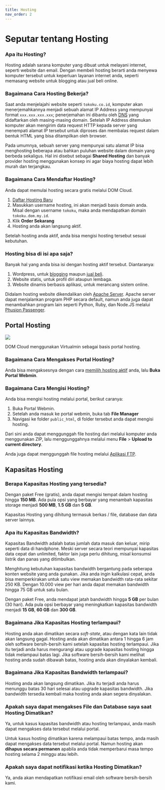 ```yaml
---
title: Hosting
nav_order: 2
---
```


# Seputar tentang Hosting

### Apa itu Hosting?

Hosting adalah sarana komputer yang dibuat untuk melayani internet, seperti website dan email. Dengan membeli hosting berarti anda menyewa komputer tersebut untuk keperluan layanan internet anda, seperti memasang website untuk blogging atau jual beli online.

### Bagaimana Cara Hosting Bekerja?

Saat anda menjelajahi website seperti `tokoku.co.id`, komputer akan menerjemahkannya menjadi sebuah alamat IP Address yang mempunyai format `xxx.xxx.xxx.xxx`; penerjemahan ini dibantu oleh [DNS](domain.md) yang didaftarkan oleh masing-masing domain. Setelah IP Address ditemukan komputer akan mengirim data request HTTP kepada server yang menempati alamat IP tersebut untuk diproses dan membalas request dalam bentuk HTML yang bisa ditampilkan oleh browser.

Pada umumnya, sebuah server yang mempunyai satu alamat IP bisa menghosting beberapa atau bahkan puluhan website dalam domain yang berbeda sekaligus. Hal ini disebut sebagai **Shared Hosting** dan banyak provider hosting menggunakan konsep ini agar biaya hosting dapat lebih murah dan terjangkau.  

### Bagaimana Cara Mendaftar Hosting?

Anda dapat memulai hosting secara gratis melalui DOM Cloud.

1. [Daftar Hosting Baru](https://portal.dom.my.id/user/hosting/create)
2. Masukkan username hosting, ini akan menjadi basis domain anda.<br>Misal dengan username `tokoku`, maka anda mendapatkan domain `tokoku.dom.my.id`.
3. Klik **Order Sekarang**
4. Hosting anda akan langsung aktif.

Setelah hosting anda aktif, anda bisa mengisi hosting tersebut sesuai kebutuhan.

### Hosting bisa di isi apa saja?

Banyak hal yang anda bisa isi dengan hosting aktif tersebut. Diantaranya:

1. Wordpress, untuk [blogging](wordpress.md) maupun [jual beli](woocommerce.md).
2. Website statis, untuk profil diri ataupun lembaga.
3. Website dinamis berbasis aplikasi, untuk merancang sistem online.

Didalam hosting website dikendalikan oleh [Apache Server](apache.md). Apache server dapat menjalankan program PHP secara default, namun anda juga dapat menambahkan program lain seperti Python, Ruby, dan Node.JS melalui [Phusion Passenger](apache.md#phusion-passenger).

## Portal Hosting

![](https://www.virtualmin.com/images/carousel-screenshots/virtual-server-options.png)

DOM Cloud menggunakan Virtualmin sebagai basis portal hosting. 

### Bagaimana Cara Mengakses Portal Hosting?

Anda bisa mengaksesnya dengan cara [memilih hosting aktif](https://portal.dom.my.id/user/hosting) anda, lalu **Buka Portal Webmin**.

### Bagaimana Cara Mengisi Hosting?

Anda bisa mengisi hosting melalui portal, berikut caranya:

1. Buka Portal Webmin.
2. Setelah anda masuk ke portal webmin, buka tab **File Manager**
3. Navigasi ke folder `public_html`, di folder tersebut anda dapat mengisi hosting.

Dari sini anda dapat menggunggah file hosting dari melalui komputer anda menggunakan ZIP, lalu menggunggahnya melalui menu **File** > **Upload to current directory**.

Anda juga dapat menggunggah file hosting melalui [Aplikasi FTP](ftp.md).



## Kapasitas Hosting

### Berapa Kapasitas Hosting yang tersedia?

Dengan paket Free (gratis), anda dapat mengisi tempat dalam hosting hingga **150 MB**. Ada pula opsi yang berbayar yang menambah kapasitas storage menjadi **500 MB**, **1.5 GB** dan **5 GB**.

Kapasitas Hosting yang dihitung termasuk berkas / file, database dan data server lainnya.

### Apa itu Kapasitas Bandwidth?

Kapasitas Bandwidth adalah batas jumlah data masuk dan keluar, mirip seperti data di handphone. Meski server secara teori mempunyai kapasitas data cepat dan unlimited, faktor lain juga perlu dihitung, misal konsumsi listrik dan panas yang ditimbulkan. 

Menghitung kebutuhan kapasitas bandwidth bergantung pada seberapa konten website yang anda gunakan. Jika anda ingin kalkulasi cepat, anda bisa memperkirakan untuk satu view memakan bandwidth rata-rata sekitar 250 KB. Dengan 10.000 view per hari anda dapat memakan bandwidth hingga 75 GB untuk satu bulan.

Dengan paket Free, anda mendapat jatah bandwidth hingga **5 GB** per bulan (30 hari). Ada pula opsi berbayar yang meningkatkan kapasitas bandwidth menjadi **15 GB**, **60 GB** dan **300 GB**.

### Bagaimana Jika Kapasitas Hosting terlampaui?

Hosting anda akan dimatikan secara *soft-state*, atau dengan kata lain tidak akan langsung gagal. Hosting anda akan dimatikan antara 1 hingga 6 jam oleh software bersih-bersih kami setelah kapasitas hosting terlampaui. Jika itu terjadi anda harus mengurangi atau upgrade kapasitas hosting hingga tidak melampaui batas lagi. Jika software bersih-bersih kami melihat hosting anda sudah dibawah batas, hosting anda akan dinyalakan kembali.

### Bagaimana Jika Kapasitas Bandwidth terlampaui?

Hosting anda akan langsung dimatikan. Jika itu terjadi anda harus menunggu batas 30 hari selesai atau upgrade kapasitas bandwidth. Jika bandwidth tersedia kembali maka hosting anda akan segera dinyalakan.

### Apakah saya dapat mengakses File dan Database saya saat Hosting Dimatikan?

Ya, untuk kasus kapasitas bandwidth atau hosting terlampaui, anda masih dapat mengakses data tersebut melalui portal.

Untuk kasus hosting dimatikan karena melampaui batas tempo, anda masih dapat mengakses data tersebut melalui portal. Namun hosting akan **dihapus secara permanen** apabila anda tidak memperbarui masa tempo hosting selama 2 minggu atau lebih.

### Apakah saya dapat notifikasi ketika Hosting Dimatikan?

Ya, anda akan mendapatkan notifikasi email oleh software bersih-bersih kami.


